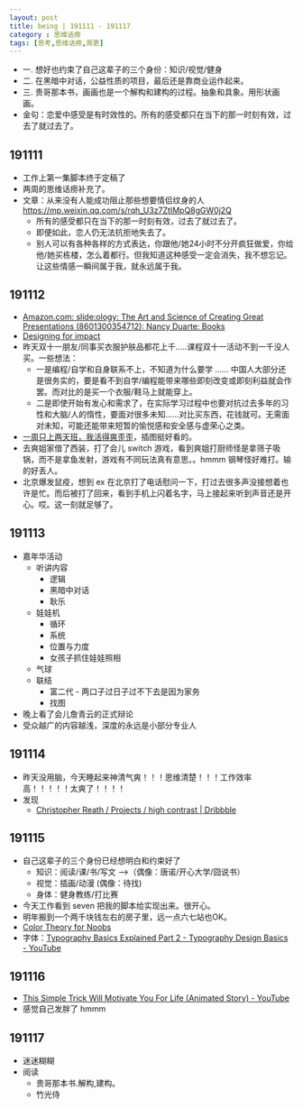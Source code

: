 ```yaml
---
layout: post
title: being | 191111 - 191117
category : 思维话痨
tags: [思考,思维话痨,周更]
---
```


- 一. 想好也约束了自己这辈子的三个身份：知识/视觉/健身
- 二. 在黑暗中对话，公益性质的项目，最后还是靠商业运作起来。
- 三. 贵哥那本书，画画也是一个解构和建构的过程。抽象和具象。用形状画画。
- 金句：恋爱中感受是有时效性的。所有的感受都只在当下的那一时刻有效，过去了就过去了。

## 191111
  - 工作上第一集脚本终于定稿了
  - 两周的思维话痨补充了。
  - 文章：从来没有人能成功阻止那些想要情侣纹身的人 https://mp.weixin.qq.com/s/rqh_U3z7ZtIMpQ8gGW0j2Q
    - 所有的感受都只在当下的那一时刻有效，过去了就过去了。
    - 即便如此，恋人仍无法抗拒地失去了。
    - 别人可以有各种各样的方式表达，你跟他/她24小时不分开疯狂做爱，你给他/她买栋楼，怎么着都行。但我知道这种感受一定会消失，我不想忘记。让这些情感一瞬间属于我，就永远属于我。 
    
## 191112
  - [Amazon.com: slide:ology: The Art and Science of Creating Great Presentations (8601300354712): Nancy Duarte: Books](https://www.amazon.com/slide-ology-Science-Creating-Presentations/dp/0596522347)
  - [Designing for impact](https://www.lynda.com/Design-Documentaries-tutorials/Designing-impact/51412/54987-4.html)
  - 昨天双十一朋友/同事买衣服护肤品都花上千.....课程双十一活动不到一千没人买。一些想法：
    - 一是编程/自学和自身联系不上，不知道为什么要学 ...... 中国人大部分还是很务实的，要是看不到自学/编程能带来哪些即刻改变或即刻利益就会作罢。而对比的是买一个衣服/鞋马上就能穿上。
    - 二是即使开始有发心和需求了，在实际学习过程中也要对抗过去多年的习性和大脑/人的惰性，要面对很多未知......对比买东西，花钱就可。无需面对未知，可能还能带来短暂的愉悦感和安全感与虚荣心之类。
  - [一周只上两天班，我活得爽歪歪](https://www.douban.com/note/741619527/?dt_dapp=1)，插图挺好看的。
  - 去爽姐家借了西装，打了会儿 switch 游戏，看到爽姐打厨师怪是拿筛子吸锅，而不是拿鱼发射，游戏有不同玩法真有意思。。hmmm 钢琴怪好难打。输的好丢人。
  - 北京爆发鼠疫，想到  ex 在北京打了电话慰问一下，打过去很多声没接想着也许是忙。而后被打了回来，看到手机上闪着名字，马上接起来听到声音还是开心。哎。这一刻就足够了。
  
## 191113 
  - 嘉年华活动
    - 听讲内容
      - 逻辑
      - 黑暗中对话
      - 耿乐
    - 娃娃机
      - 循环
      - 系统
      - 位置与力度
      - 女孩子抓住娃娃照相
    - 气球
    - 联结
      - 富二代 - 两口子过日子过不下去是因为家务
      - 找图
  - 晚上看了会儿詹青云的正式辩论
  - 受众越广的内容越浅，深度的永远是小部分专业人
  
## 191114
  - 昨天没用脑，今天睡起来神清气爽！！！思维清楚！！！工作效率高！！！！！太爽了！！！！
  - 发现
    - [Christopher Reath / Projects / high contrast | Dribbble](https://dribbble.com/chrisreath/projects/426235-high-contrast)
    
## 191115
  - 自己这辈子的三个身份已经想明白和约束好了
    - 知识：阅读/课/书/写文 -->（偶像：唐诺/开心大学/囧说书）
    - 视觉：插画/动漫 (偶像：待找)
    - 身体：健身教练/打比赛
  - 今天工作看到 seven 把我的脚本给实现出来。很开心。
  - 明年搬到一个两千块钱左右的房子里，远一点六七站也OK。
  - [Color Theory for Noobs](https://www.youtube.com/watch?v=AvgCkHrcj90)
  - 字体：[Typography Basics Explained Part 2 - Typography Design Basics - YouTube](https://www.youtube.com/watch?v=ZnyNGaxFRqQ)
  
##  191116
  - [This Simple Trick Will Motivate You For Life (Animated Story) - YouTube](https://www.youtube.com/watch?v=n9RXEQcJ5sI)
  - 感觉自己发胖了 hmmm

## 191117
  - 迷迷糊糊
  - 阅读
    - 贵哥那本书.解构,建构。
    - 竹光侍
